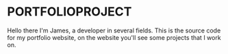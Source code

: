 # PORTFOLIOPROJECT
Hello there
I'm James, a developer in several fields.
This is the source code for my portfolio website, on the website you'll see some projects that I work on.
